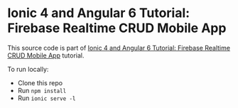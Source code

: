 # Ionic 4 and Angular 6 Tutorial: Firebase Realtime CRUD Mobile App

This source code is part of [Ionic 4 and Angular 6 Tutorial: Firebase Realtime CRUD Mobile App]() tutorial.

To run locally:

* Clone this repo
* Run `npm install`
* Run `ionic serve -l`
